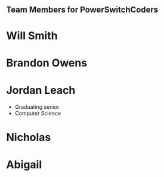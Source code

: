 ## Team Members for PowerSwitchCoders

# Will Smith

# Brandon Owens

# Jordan Leach
  * Graduating senior
  * Computer Science

# Nicholas

# Abigail
